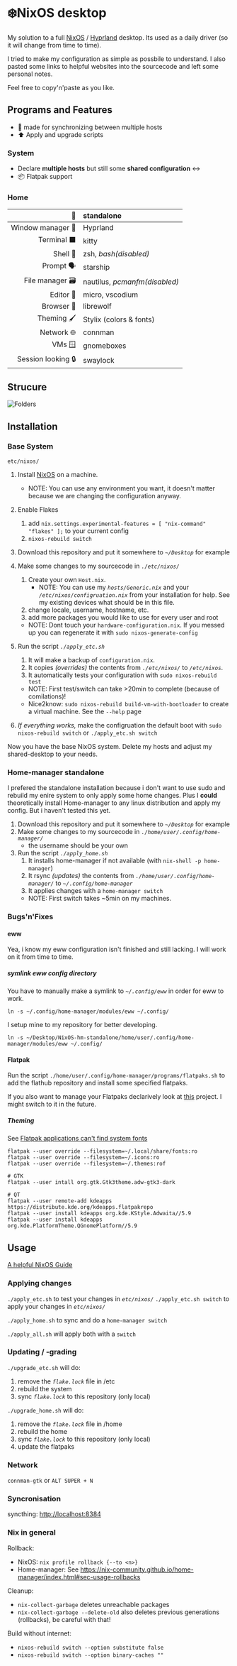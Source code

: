 # ❄️NixOS desktop

My solution to a full [NixOS](https://nixos.org/) / [Hyprland](https://hyprland.org/) desktop. Its used as a daily driver (so it will change from time to time).

I tried to make my configuration as simple as possbile to understand. I also pasted some links to helpful websites into the sourcecode and left some personal notes.

Feel free to copy'n'paste as you like.

## Programs and Features

-   🔄 made for synchronizing between multiple hosts
-   ⬆️ Apply and upgrade scripts

### System

-   Declare **multiple hosts** but still some **shared configuration** ↔️
-   📦 Flatpak support

### Home

|                 🧍 | standalone                    |
| -----------------: | :---------------------------- |
|  Window manager 🌿 | Hyprland                      |
|        Terminal ⬛ | kitty                         |
|           Shell 🐚 | zsh, _bash(disabled)_         |
|          Prompt 🗣️ | starship                      |
|    File manager 🗃️ | nautilus, _pcmanfm(disabled)_ |
|          Editor 📝 | micro, vscodium               |
|         Browser 🐺 | librewolf                     |
|         Theming 🖌️ | Stylix (colors & fonts)       |
|         Network 🌐 | connman                       |
|             VMs 🪟 | gnomeboxes                    |
| Session looking 🔒 | swaylock                      |

## Strucure

![Folders](README.structure.svg)

## Installation

### Base System

`etc/nixos/`

1. Install [NixOS](https://nixos.org/) on a machine.
    - NOTE: You can use any environment you want, it doesn't matter because we are changing the configuration anyway.
2. Enable Flakes

    1. add `nix.settings.experimental-features = [ "nix-command" "flakes" ];` to your current config
    2. `nixos-rebuild switch`

3. Download this repository and put it somewhere to _`~/Desktop`_ for example
4. Make some changes to my sourcecode in _`./etc/nixos/`_
    1. Create your own `Host.nix`.
        - NOTE: You can use my _`hosts/Generic.nix`_ and your _`/etc/nixos/configruation.nix`_ from your installation for help. See my existing devices what should be in this file.
    2. change locale, username, hostname, etc.
    3. add more packages you would like to use for every user and root
    - NOTE: Dont touch your `hardware-configuration.nix`. If you messed up you can regenerate it with `sudo nixos-generate-config`
5. Run the script _`./apply_etc.sh`_
    1. It will make a backup of `configuration.nix`.
    2. It copies _(overrides)_ the contents from _`./etc/nixos/`_ to _`/etc/nixos`_.
    3. It automatically tests your configuration with `sudo nixos-rebuild test`
    - NOTE: First test/switch can take >20min to complete (because of comilations)!
    - Nice2know: `sudo nixos-rebuild build-vm-with-bootloader` to create a virtual machine. See the `--help` page
6. _If everything works,_ make the configruation the default boot with `sudo nixos-rebuild switch` or `./apply_etc.sh switch`

Now you have the base NixOS system. Delete my hosts and adjust my shared-desktop to your needs.

### Home-manager standalone

I prefered the standalone installation because i don't want to use sudo and rebuild my enire system to only apply some home changes. Plus I **could** theoretically install Home-manager to any linux distribution and apply my config. But i haven't tested this yet.

1. Download this repository and put it somewhere to _`~/Desktop`_ for example
2. Make some changes to my sourcecode in _`./home/user/.config/home-manager/`_
    - the username should be your own
3. Run the script _`./apply_home.sh`_
    1. It installs home-manager if not available (with `nix-shell -p home-manager`)
    2. It rsync _(updates)_ the contents from _`./home/user/.config/home-manager/`_ to _`~/.config/home-manager`_
    3. It applies changes with a `home-manager switch`
    - NOTE: First switch takes ~5min on my machines.

### Bugs'n'Fixes

#### eww

Yea, i know my eww configuration isn't finished and still lacking. I will work on it from time to time.

##### symlink eww config directory

You have to manually make a symlink to _`~/.config/eww`_ in order for eww to work.

```shell
ln -s ~/.config/home-manager/modules/eww ~/.config/
```

I setup mine to my repository for better developing.

```shell
ln -s ~/Desktop/NixOS-hm-standalone/home/user/.config/home-manager/modules/eww ~/.config/
```

#### Flatpak

Run the script `./home/user/.config/home-manager/programs/flatpaks.sh` to add the flathub repository and install some specified flatpaks.

If you also want to manage your Flatpaks declarively look at [this](https://github.com/GermanBread/declarative-flatpak) project. I might switch to it in the future.

##### Theming

See [Flatpak applications can't find system fonts](https://nixos.wiki/wiki/Fonts#Flatpak_applications_can.27t_find_system_fonts)

```shell
flatpak --user override --filesystem=~/.local/share/fonts:ro
flatpak --user override --filesystem=~/.icons:ro
flatpak --user override --filesystem=~/.themes:rof

# GTK
flatpak --user intall org.gtk.Gtk3theme.adw-gtk3-dark

# QT
flatpak --user remote-add kdeapps https://distribute.kde.org/kdeapps.flatpakrepo
flatpak --user install kdeapps org.kde.KStyle.Adwaita//5.9
flatpak --user install kdeapps org.kde.PlatformTheme.QGnomePlatform//5.9
```

## Usage

[A helpful NixOS Guide](https://github.com/mikeroyal/NixOS-Guide#table-of-contents)

### Applying changes

`./apply_etc.sh` to test your changes in _`etc/nixos/`_
`./apply_etc.sh switch` to apply your changes in _`etc/nixos/`_

`./apply_home.sh` to sync and do a `home-manager switch`

`./apply_all.sh` will apply both with a `switch`

### Updating / -grading

`./upgrade_etc.sh` will do:

1. remove the _`flake.lock`_ file in /etc
2. rebuild the system
3. sync _`flake.lock`_ to this repository (only local)

`./upgrade_home.sh` will do:

1. remove the _`flake.lock`_ file in /home
2. rebuild the home
3. sync _`flake.lock`_ to this repository (only local)
4. update the flatpaks

### Network

`connman-gtk` or `ALT SUPER + N`

### Syncronisation

syncthing: <http://localhost:8384>

### Nix in general

Rollback:

-   NixOS: `nix profile rollback {--to <n>}`
-   Home-manager: See <https://nix-community.github.io/home-manager/index.html#sec-usage-rollbacks>

Cleanup:

-   `nix-collect-garbage` deletes unreachable packages
-   `nix-collect-garbage --delete-old` also deletes previous generations (rollbacks), be careful with that!

Build without internet:

- `nixos-rebuild switch --option substitute false`
- `nixos-rebuild switch --option binary-caches ""`
